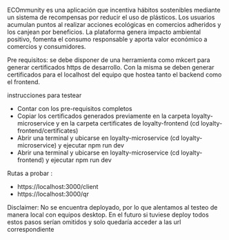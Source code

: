 ECOmmunity es una aplicación que incentiva hábitos sostenibles mediante un sistema de recompensas por reducir el uso de plásticos. Los usuarios acumulan puntos al realizar acciones ecológicas en comercios adheridos y los canjean por beneficios. La plataforma genera impacto ambiental positivo, fomenta el consumo responsable y aporta valor económico a comercios y consumidores.

Pre requisitos:
se debe disponer de una herramienta como mkcert para generar certificados https de desarrollo. Con la misma se deben generar certificados para el localhost del equipo que hostea tanto el backend como el frontend.

instrucciones para testear
- Contar con los pre-requisitos completos
- Copiar los certificados generados previamente en la carpeta loyalty-microservice y en la carpeta certificates de loyalty-frontend (cd loyalty-frontend/certificates)
- Abrir una terminal y ubicarse en loyalty-microservice (cd loyalty-microservice) y ejecutar npm run dev
- Abrir una terminal y ubicarse en loyalty-microservice (cd loyalty-frontend) y ejecutar npm run dev

Rutas a probar :

 * https://localhost:3000/client
 * https://localhost:3000/qr
 
Disclaimer: No se encuentra deployado, por lo que alentamos al testeo de manera local con equipos desktop. En el futuro si tuviese deploy todos estos pasos serían omitidos y solo quedaría acceder a las url correspondiente
